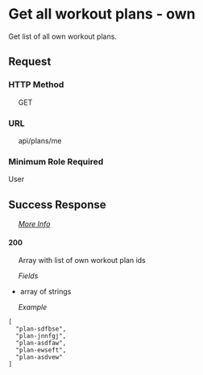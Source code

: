 # Get all workout plans - own

Get list of all own workout plans.

## Request

### HTTP Method
&nbsp;&nbsp;&nbsp;&nbsp; GET

### URL
&nbsp;&nbsp;&nbsp;&nbsp; api/plans/me

### Minimum Role Required
User

## Success Response

&nbsp;&nbsp;&nbsp;&nbsp; [*More Info*](../Kinergize%20-%20API%20General%20Info.md)

#### 200
&nbsp;&nbsp;&nbsp;&nbsp; Array with list of own workout plan ids

&nbsp;&nbsp;&nbsp;&nbsp; *Fields*
- array of strings

&nbsp;&nbsp;&nbsp;&nbsp; *Example*
```
[
  "plan-sdfbse",
  "plan-jnnfgj",  
  "plan-asdfaw",  
  "plan-ewseft",  
  "plan-asdvew"  
]
```
